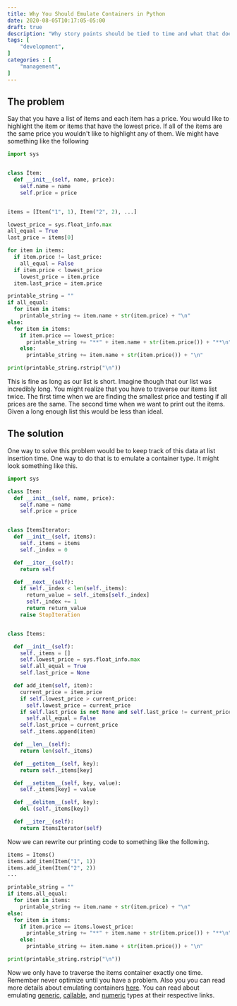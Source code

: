 ```yaml
---
title: Why You Should Emulate Containers in Python
date: 2020-08-05T10:17:05-05:00
draft: true
description: "Why story points should be tied to time and what that does for you."
tags: [
    "development",
]
categories : [
    "management",
]
---
```

## The problem
Say that you have a list of items and each item has a price.
You would like to highlight the item or items that have the lowest price.
If all of the items are the same price you wouldn't like to highlight any of them.
We might have something like the following

```python
import sys


class Item:
  def __init__(self, name, price):
    self.name = name
    self.price = price


items = [Item("1", 1), Item("2", 2), ...]

lowest_price = sys.float_info.max
all_equal = True
last_price = items[0]

for item in items:
  if item.price != last_price:
    all_equal = False
  if item.price < lowest_price
    lowest_price = item.price
  item.last_price = item.price

printable_string = ""
if all_equal:
  for item in items:
    printable_string += item.name + str(item.price) + "\n"
else:
  for item in items:
    if item.price == lowest_price:
      printable_string += "**" + item.name + str(item.price()) + "**\n"
    else:
      printable_string += item.name + str(item.price()) + "\n"

print(printable_string.rstrip("\n"))
```

This is fine as long as our list is short.
Imagine though that our list was incredibly long.
You might realize that you have to traverse our items list twice.
The first time when we are finding the smallest price and testing if all prices are the same.
The second time when we want to print out the items.
Given a long enough list this would be less than ideal.

## The solution
One way to solve this problem would be to keep track of this data at list insertion time.
One way to do that is to emulate a container type.
It might look something like this.

```python
import sys

class Item:
  def __init__(self, name, price):
    self.name = name
    self.price = price


class ItemsIterator:
  def __init__(self, items):
    self._items = items
    self._index = 0

  def __iter__(self):
    return self

  def __next__(self):
    if self._index < len(self._items):
      return_value = self._items[self._index]
      self._index += 1
      return return_value
    raise StopIteration


class Items:

  def __init__(self):
    self._items = []
    self.lowest_price = sys.float_info.max
    self.all_equal = True
    self.last_price = None

  def add_item(self, item):
    current_price = item.price
    if self.lowest_price > current_price:
      self.lowest_price = current_price
    if self.last_price is not None and self.last_price != current_price:
      self.all_equal = False
    self.last_price = current_price
    self._items.append(item)

  def __len__(self):
    return len(self._items)

  def __getitem__(self, key):
    return self._items[key]

  def __setitem__(self, key, value):
    self._items[key] = value

  def __delitem__(self, key):
    del (self._items[key])

  def __iter__(self):
    return ItemsIterator(self)
```

Now we can rewrite our printing code to something like the following.

```python
items = Items()
items.add_item(Item("1", 1))
items.add_item(Item("2", 2))
...

printable_string = ""
if items.all_equal:
  for item in items:
    printable_string += item.name + str(item.price) + "\n"
else:
  for item in items:
    if item.price == items.lowest_price:
      printable_string += "**" + item.name + str(item.price()) + "**\n"
    else:
      printable_string += item.name + str(item.price()) + "\n"

print(printable_string.rstrip("\n"))
```

Now we only have to traverse the items container exactly one time.
Remember never optimize until you have a problem.
Also you you can read more details about emulating containers [here](https://docs.python.org/3/reference/datamodel.html#emulating-container-types).
You can read about emulating [generic](https://docs.python.org/3/reference/datamodel.html#emulating-generic-types), [callable](https://docs.python.org/3/reference/datamodel.html#emulating-callable-objects), and [numeric](https://docs.python.org/3/reference/datamodel.html#emulating-numeric-types) types at their respective links.
